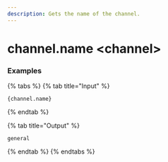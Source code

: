 ```yaml
---
description: Gets the name of the channel.
---
```


# channel.name &lt;channel>

### Examples

{% tabs %}
{% tab title="Input" %}

```text
{channel.name}
```

{% endtab %}

{% tab title="Output" %}

```text
general
```

{% endtab %}
{% endtabs %}
